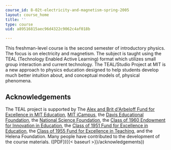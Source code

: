 ```yaml
---
course_id: 8-02t-electricity-and-magnetism-spring-2005
layout: course_home
title: ''
type: course
uid: a89516815aec96d4322c9062c4af018b

---
```

This freshman-level course is the second semester of introductory physics. The focus is on electricity and magnetism. The subject is taught using the TEAL (Technology Enabled Active Learning) format which utilizes small group interaction and current technology. The TEAL/Studio Project at MIT is a new approach to physics education designed to help students develop much better intuition about, and conceptual models of, physical phenomena.

Acknowledgements
----------------

The TEAL project is supported by The [Alex and Brit d'Arbeloff Fund for Excellence in MIT Education](http://web.mit.edu/newsoffice/1999/darb-0310.html), [MIT iCampus](http://icampus.mit.edu/), the [Davis Educational Foundation](http://www.davisfoundations.org/site/educational.asp), the [National Science Foundation](http://www.nsf.gov/), the [Class of 1960 Endowment for Innovation in Education](http://1960.alumclass.mit.edu/s/1314/clubs-classes-interior.aspx?sid=1314&gid=51&pgid=2684), the [Class of 1951 Fund for Excellence in Education](http://web.mit.edu/acadinfo/alumnifunds/about.html), the [Class of 1955 Fund for Excellence in Teaching](http://web.mit.edu/acadinfo/alumnifunds/about.html), and the Helena Foundation. Many people have contributed to the development of the course materials. ([PDF]({{< baseurl >}}/acknowledgements))
